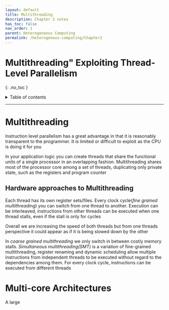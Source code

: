 ```yaml
---
layout: default
title: Multithreading
description: Chapter 2 notes
has_toc: false
nav_order: 1
parent: Heterogeneous Computing
permalink: /heterogenous-computing/Chapter2
---
```

# Multithreading" Exploiting Thread-Level Parallelism
{: .no_toc }

<details closed markdown="block">
  <summary>
    Table of contents
  </summary>
  {: .text-delta }
1. TOC
{:toc}
</details>


---

# Multithreading
Instruction level parallelism has a great advantage in that it is reasonably transparent to the programmer. It is limited or difficult to exploit as the CPU is doing it for you

In your application logic you can create threads that share the functional units of a single processor in an overlapping fashion. Multithreading shares most of the processor core among a set of threads, duplicating only private state, such as the registers and program counter

## Hardware approaches to Multithreading
Each thread has its own register sets/files. Every clock cycle(_fine grained multithreading_) you can switch from one thread to another. Execution can be interleaved, instructions from other threads can be executed when one thread stalls, even if the stall is only for cycles

Overall we are increasing the speed of both threads but from one threads perspective it could appear as if it is being slowed down by the other

In _coarse grained multithreading_ we only switch in between costly memory stalls. _Simultaneous multithreading(SMT)_ is a variation of fine-grained multithreading, register renaming and dynamic scheduling allow multiple instructions from independent threads to be executed without regard to the dependencies among them. For every clock cycle, instructions can be executed from different threads

# Multi-core Architectures
A large 